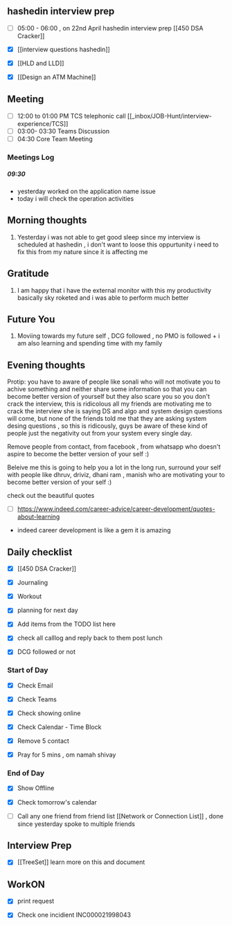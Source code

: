 

## hashedin interview prep
- [ ]  05:00 - 06:00 , on 22nd April hashedin interview prep [[450 DSA Cracker]]
- [x]  [[interview questions hashedin]]
- [x] [[HLD and LLD]]
- [x] [[Design an ATM Machine]]


## Meeting
- [ ]   12:00 to 01:00 PM  TCS telephonic call  [[_inbox/JOB-Hunt/interview-experience/TCS]]
- [ ]  03:00- 03:30  Teams Discussion
- [ ] 04:30  Core Team Meeting

### Meetings Log
#####  09:30 
- yesterday worked on the application name issue
- today i will check the operation activities




## Morning thoughts
1. Yesterday i was not able to get good sleep since my interview is scheduled at hashedin , i don't want to loose this oppurtunity i need to fix this from my nature since it is affecting me

## Gratitude
1.  I am happy that i have the external monitor with this my productivity basically sky roketed and i was able to perform much better


## Future You
1. Moviing towards my future self , DCG followed , no PMO is followed + i am also learning and spending time with my family

## Evening  thoughts 
Protip: you have to aware of people like sonali who will not motivate you to achive something and neither share some information so that you can become better version of yourself but they also scare you so you don't crack the interview, this is ridicolous all my friends are motivating me to crack the interview she is saying DS and algo and system design questions will come, but none of the friends told me that they are asking system desing questions , so this is ridicously, guys be aware of these kind of people just the negativity out from your system every single day.

Remove people from contact, from facebook , from whatsapp who doesn't aspire to become the better version of your self :) 

Beleive me this is going to help you a lot in the long run, surround your self with people like dhruv, driviz, dhani ram , manish who are motivating your to become better version of your self :)

check out the beautiful quotes
- [ ] https://www.indeed.com/career-advice/career-development/quotes-about-learning
- indeed career development is like a gem it is amazing

## Daily checklist
- [x] [[450 DSA Cracker]]
- [x] Journaling
- [x] Workout
- [x] planning for next day
- [x] Add items from the TODO list here
- [x] check all calllog and reply back to them post lunch


- [x] DCG followed or not 


### Start of Day

- [x] Check Email

- [x] Check Teams

- [x] Check showing online

- [x] Check Calendar - Time Block

- [x] Remove 5 contact

- [x] Pray for 5 mins , om namah shivay



### End of Day

- [x] Show Offline
- [x] Check tomorrow's calendar
- [ ] Call any one friend from friend list [[Network or Connection List]] , done since yesterday spoke to multiple friends


## Interview Prep
- [x] [[TreeSet]] learn more on this and document


## WorkON
- [x] print request
- [x] Check one incidient INC000021998043


